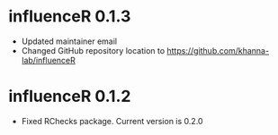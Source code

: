 # influenceR 0.1.3

* Updated maintainer email
* Changed GitHub repository location to https://github.com/khanna-lab/influenceR

# influenceR 0.1.2

* Fixed RChecks package. Current version is 0.2.0
